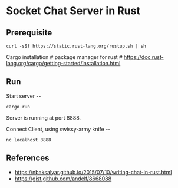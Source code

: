 # Socket Chat Server in Rust

## Prerequisite
```
curl -sSf https://static.rust-lang.org/rustup.sh | sh
```
Cargo installation # package manager for rust # https://doc.rust-lang.org/cargo/getting-started/installation.html

## Run

Start server --
```
cargo run
```

Server is running at port 8888.

Connect Client, using swissy-army knife --
```
nc localhost 8888
```


## References

- https://nbaksalyar.github.io/2015/07/10/writing-chat-in-rust.html
- https://gist.github.com/andelf/8668088
